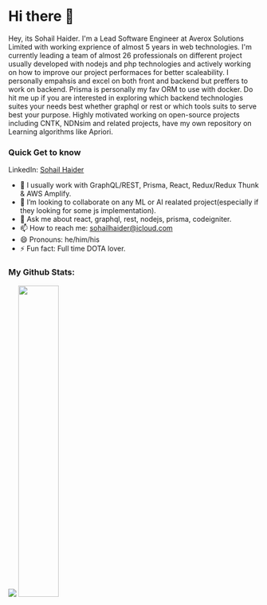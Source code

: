 # Hi there 👋
Hey, its Sohail Haider. I'm a Lead Software Engineer at Averox Solutions Limited with working exprience of almost 5 years in web technologies. I'm currently leading a team of almost 26 professionals on different project usually developed with nodejs and php technologies and actively working on how to improve our project performaces for better scaleability. I personally empahsis and excel on both front and backend but preffers to work on backend. Prisma is personally my fav ORM to use with docker. Do hit me up if you are interested in exploring which backend technologies suites your needs best whether graphql or rest or which tools suits to serve best your purpose. Highly motivated working on open-source projects including CNTK, NDNsim and related projects, have my own repository on Learning algorithms like Apriori. 


### Quick Get to know
LinkedIn: <a target="_blank" href="https://www.linkedin.com/in/sohailhaider/">Sohail Haider</a>
- 🔭 I usually work with GraphQL/REST, Prisma, React, Redux/Redux Thunk & AWS Amplify.
- 👯 I’m looking to collaborate on any ML or AI realated project(especially if they looking for some js implementation).
- 💬 Ask me about react, graphql, rest, nodejs, prisma, codeigniter.
- 📫 How to reach me: <a href="mailto:sohailhaider@icloud">sohailhaider@icloud.com</a>
- 😄 Pronouns: he/him/his
- ⚡ Fun fact: Full time DOTA lover.

### My Github Stats:
<p align="left">
  <img src="https://github-readme-stats.vercel.app/api?username=sohailhaider&show_icons=true&theme=radical&count_private=true" />
  <img width="40%" src="https://github-readme-stats.vercel.app/api/top-langs/?username=sohailhaider&count_private=true&theme=radical">
</p>

